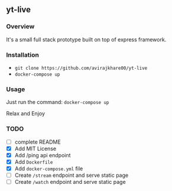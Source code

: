 ## yt-live

### Overview

It's a small full stack prototype built on top of express framework.

### Installation

 - `git clone https://github.com/avirajkhare00/yt-live`
 - `docker-compose up`

### Usage

Just run the command: `docker-compose up`

Relax and Enjoy

### TODO

 - [ ] complete README
 - [x] Add MIT License
 - [x] Add /ping api endpoint
 - [x] Add `Dockerfile`
 - [x] Add `docker-compose.yml` file
 - [ ] Create `/stream` endpoint and serve static page
 - [ ] Create `/watch` endpoint and serve static page
